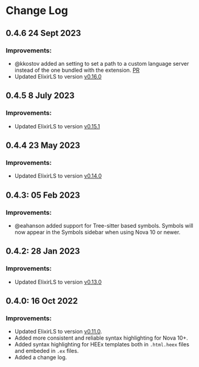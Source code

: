 # Change Log

## 0.4.6 24 Sept 2023

### Improvements:

- @kkostov added an setting to set a path to a custom language server instead of the one bundled with the extension. [PR](https://github.com/raulchedrese/nova-elixir-ls/pull/29)
- Updated ElixirLS to version [v0.16.0](https://github.com/elixir-lsp/elixir-ls/releases/tag/v0.16.0)

## 0.4.5 8 July 2023

### Improvements:

- Updated ElixirLS to version [v0.15.1](https://github.com/elixir-lsp/elixir-ls/releases/tag/v0.15.1)

## 0.4.4 23 May 2023

### Improvements:

- Updated ElixirLS to version [v0.14.0](https://github.com/elixir-lsp/elixir-ls/releases/tag/v0.14.0)

## 0.4.3: 05 Feb 2023

### Improvements:

- @eahanson added support for Tree-sitter based symbols. Symbols will now appear in the Symbols sidebar when using Nova 10 or newer.

## 0.4.2: 28 Jan 2023

### Improvements:

- Updated ElixirLS to version [v0.13.0](https://github.com/elixir-lsp/elixir-ls/releases/tag/v0.13.0)

## 0.4.0: 16 Oct 2022

### Improvements:

- Updated ElixirLS to version [v0.11.0](https://github.com/elixir-lsp/elixir-ls/releases/tag/v0.11.0).
- Added more consistent and reliable syntax highlighting for Nova 10+.
- Added syntax highlighting for HEEx templates both in `.html.heex` files and embeded in `.ex` files.
- Added a change log.

